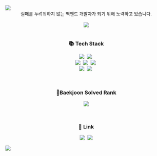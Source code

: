 <img src="https://capsule-render.vercel.app/api?type=waving&color=BDBDC8&height=150&section=header&text=Jung-kr's%20Github" />

<div align="center">
실패를 두려워하지 않는 백엔드 개발자가 되기 위해 노력하고 있습니다.
</div>
<br />
<div align = center>
<img src="https://github-readme-stats.vercel.app/api?username=Jung-kr&show_icons=true">
</div>

<br />

<h3 align="center">📚 Tech Stack </h3>
<p align="center">
  <img src="https://img.shields.io/badge/Java-007396?style=flat&logo=Conda-Forge&logoColor=white"/></a>&nbsp
  <img src="https://img.shields.io/badge/Python-3766AB?style=flat-square&logo=Python&logoColor=white"/></a>&nbsp 
  <br>
  <img src="https://img.shields.io/badge/Spring-6DB33F?style=flat-square&logo=Spring&logoColor=white"/></a>&nbsp
  <img src="https://img.shields.io/badge/SpringBoot-6DB33F?style=flat-square&logo=SpringBoot&logoColor=white"/></a>&nbsp 
  <img src="https://img.shields.io/badge/React-20232A??style=flat-square&logo=react&logoColor=61DAFB"/></a>&nbsp
  <br>
  <img src="https://img.shields.io/badge/MySQL-005C84?style=flat-square&logo=mysql&logoColor=white"/></a>&nbsp
  <img src="https://img.shields.io/badge/Docker-2496ED?style=flat-square&logo=Docker&logoColor=white"/></a>&nbsp
</p>

<br/>

<h3 align="center"> 🏅Baekjoon Solved Rank </h3>
<p align="center">
    <img src="http://mazassumnida.wtf/api/v2/generate_badge?boj=jungwy98">
</p>

<br/>

<h3 align="center">🔗 Link </h3>
<p align="center">
  <a href="https://jung-kr.github.io/blog"><img src="https://img.shields.io/badge/Tech%20Blog-11B48A?style=flat-square&logo=Vimeo&logoColor=white&link=https://velog.io/@hyeinisfree"/></a>&nbsp
  <!-- <a href="https://www.instagram.com/"><img src="https://img.shields.io/badge/Instagram-E4405F?style=flat-square&logo=Instagram&logoColor=white&link=https://www.instagram.com/hye_inisfree/"/></a>&nbsp -->
  <a href="jungwy98@gmail.com"><img src="https://img.shields.io/badge/Gmail-d14836?style=flat-square&logo=Gmail&logoColor=white&link=kimhyein7110@gmail.com"/></a>
</p>


<img src="https://capsule-render.vercel.app/api?type=waving&color=BDBDC8&height=150&section=footer" />

